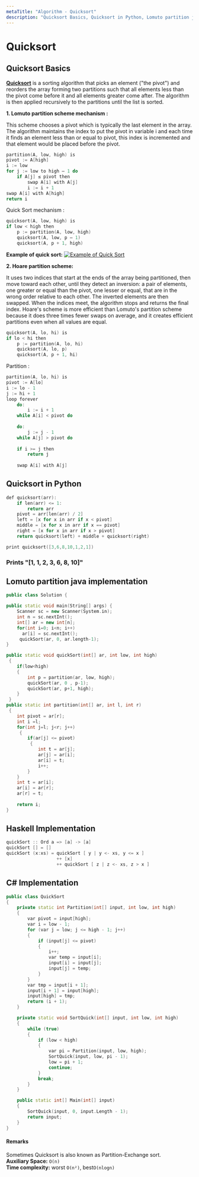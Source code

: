 ```yaml
---
metaTitle: "Algorithm - Quicksort"
description: "Quicksort Basics, Quicksort in Python, Lomuto partition java implementation, Haskell Implementation, C# Implementation"
---
```


# Quicksort



## Quicksort Basics


[**Quicksort**](https://en.wikipedia.org/wiki/Quicksort) is a sorting algorithm that picks an element ("the pivot") and reorders the array forming two partitions such that all elements less than the pivot come before it and all elements greater come after. The algorithm is then applied recursively to the partitions until the list is sorted.

**1. Lomuto partition scheme mechanism :<br>**

This scheme chooses a pivot which is typically the last element in the array. The algorithm maintains the index to put the pivot in variable i and each time it finds an element less than or equal to pivot, this index is incremented and that element would be placed before the pivot.

```cpp
partition(A, low, high) is
pivot := A[high]
i := low
for j := low to high – 1 do
    if A[j] ≤ pivot then
        swap A[i] with A[j]
        i := i + 1
swap A[i] with A[high]
return i

```

Quick Sort mechanism :

```cpp
quicksort(A, low, high) is
if low < high then
    p := partition(A, low, high)
    quicksort(A, low, p – 1)
    quicksort(A, p + 1, high)

```

**Example of quick sort:**
[<img src="https://i.stack.imgur.com/UWJZY.gif" alt="Example of Quick Sort" />](https://i.stack.imgur.com/UWJZY.gif)

**2. Hoare partition scheme: <br>**

It uses two indices that start at the ends of the array being partitioned, then move toward each other, until they detect an inversion: a pair of elements, one greater or equal than the pivot, one lesser or equal, that are in the wrong order relative to each other. The inverted elements are then swapped. When the indices meet, the algorithm stops and returns the final index.
Hoare's scheme is more efficient than Lomuto's partition scheme because it does three times fewer swaps on average, and it creates efficient partitions even when all values are equal.

```cpp
quicksort(A, lo, hi) is
if lo < hi then
    p := partition(A, lo, hi)
    quicksort(A, lo, p)
    quicksort(A, p + 1, hi)

```

Partition :

```cpp
partition(A, lo, hi) is
pivot := A[lo]
i := lo - 1
j := hi + 1
loop forever
    do:
        i := i + 1
    while A[i] < pivot do
    
    do:
        j := j - 1
    while A[j] > pivot do
    
    if i >= j then
        return j
    
    swap A[i] with A[j]

```



## Quicksort in Python


```cpp
def quicksort(arr):
    if len(arr) <= 1:
        return arr
    pivot = arr[len(arr) / 2]
    left = [x for x in arr if x < pivot]
    middle = [x for x in arr if x == pivot]
    right = [x for x in arr if x > pivot]
    return quicksort(left) + middle + quicksort(right)

print quicksort([3,6,8,10,1,2,1])

```

### Prints "[1, 1, 2, 3, 6, 8, 10]"



## Lomuto partition java implementation


```cpp
public class Solution {

public static void main(String[] args) {
    Scanner sc = new Scanner(System.in);
    int n = sc.nextInt();
    int[] ar = new int[n];
    for(int i=0; i<n; i++)
      ar[i] = sc.nextInt();
     quickSort(ar, 0, ar.length-1);   
}

public static void quickSort(int[] ar, int low, int high)
 {
    if(low<high)
    {
        int p = partition(ar, low, high);
        quickSort(ar, 0 , p-1);
        quickSort(ar, p+1, high);
    }    
 }   
public static int partition(int[] ar, int l, int r)
 {
    int pivot = ar[r];
    int i =l;
    for(int j=l; j<r; j++)
     {
        if(ar[j] <= pivot)
         {
            int t = ar[j];
            ar[j] = ar[i];
            ar[i] = t;
            i++;
        }   
    } 
    int t = ar[i];
    ar[i] = ar[r];
    ar[r] = t;
 
    return i;
} 

```



## Haskell Implementation


```cpp
quickSort :: Ord a => [a] -> [a]
quickSort [] = []
quickSort (x:xs) = quickSort [ y | y <- xs, y <= x ] 
                   ++ [x] 
                   ++ quickSort [ z | z <- xs, z > x ]

```



## C# Implementation


```cpp
public class QuickSort
{
    private static int Partition(int[] input, int low, int high)
    {
        var pivot = input[high];
        var i = low - 1;
        for (var j = low; j <= high - 1; j++)
        {
            if (input[j] <= pivot)
            {
                i++;
                var temp = input[i];
                input[i] = input[j];
                input[j] = temp;
            }
        }
        var tmp = input[i + 1];
        input[i + 1] = input[high];
        input[high] = tmp;
        return (i + 1);
    }

    private static void SortQuick(int[] input, int low, int high)
    {
        while (true)
        {
            if (low < high)
            {
                var pi = Partition(input, low, high);
                SortQuick(input, low, pi - 1);
                low = pi + 1;
                continue;
            }
            break;
        }
    }

    public static int[] Main(int[] input)
    {
        SortQuick(input, 0, input.Length - 1);
        return input;
    }
}

```



#### Remarks


Sometimes Quicksort is also known as Partition-Exchange sort.<br>
**Auxiliary Space:** `O(n)`<br>
**Time complexity:** worst `O(n²)`, best`O(nlogn)`

